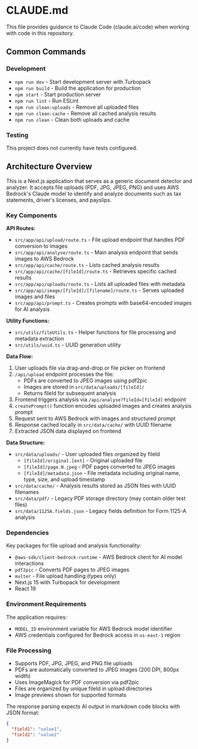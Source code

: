 # CLAUDE.md

This file provides guidance to Claude Code (claude.ai/code) when working with code in this repository.

## Common Commands

### Development

- `npm run dev` - Start development server with Turbopack
- `npm run build` - Build the application for production
- `npm start` - Start production server
- `npm run lint` - Run ESLint
- `npm run clean:uploads` - Remove all uploaded files
- `npm run clean:cache` - Remove all cached analysis results
- `npm run clean` - Clean both uploads and cache

### Testing

This project does not currently have tests configured.

## Architecture Overview

This is a Next.js application that serves as a generic document detector and analyzer. It accepts file uploads (PDF, JPG, JPEG, PNG) and uses AWS Bedrock's Claude model to identify and analyze documents such as tax statements, driver's licenses, and payslips.

### Key Components

**API Routes:**

- `src/app/api/upload/route.ts` - File upload endpoint that handles PDF conversion to images
- `src/app/api/analyse/route.ts` - Main analysis endpoint that sends images to AWS Bedrock
- `src/app/api/cache/route.ts` - Lists cached analysis results
- `src/app/api/cache/[fileId]/route.ts` - Retrieves specific cached results
- `src/app/api/uploads/route.ts` - Lists all uploaded files with metadata
- `src/app/api/image/[fileId]/[filename]/route.ts` - Serves uploaded images and files
- `src/app/api/prompt.ts` - Creates prompts with base64-encoded images for AI analysis

**Utility Functions:**

- `src/utils/fileUtils.ts` - Helper functions for file processing and metadata extraction
- `src/utils/uuid.ts` - UUID generation utility

**Data Flow:**

1. User uploads file via drag-and-drop or file picker on frontend
2. `/api/upload` endpoint processes the file:
   - PDFs are converted to JPEG images using pdf2pic
   - Images are stored in `src/data/uploads/[fileId]/`
   - Returns fileId for subsequent analysis
3. Frontend triggers analysis via `/api/analyse?fileId=[fileId]` endpoint
4. `createPrompt()` function encodes uploaded images and creates analysis prompt
5. Request sent to AWS Bedrock with images and structured prompt
6. Response cached locally in `src/data/cache/` with UUID filename
7. Extracted JSON data displayed on frontend

**Data Structure:**

- `src/data/uploads/` - User uploaded files organized by fileId
  - `[fileId]/original.[ext]` - Original uploaded file
  - `[fileId]/page.N.jpeg` - PDF pages converted to JPEG images
  - `[fileId]/metadata.json` - File metadata including original name, type, size, and upload timestamp
- `src/data/cache/` - Analysis results stored as JSON files with UUID filenames
- `src/data/pdf/` - Legacy PDF storage directory (may contain older test files)
- `src/data/1125A.fields.json` - Legacy fields definition for Form 1125-A analysis

### Dependencies

Key packages for file upload and analysis functionality:

- `@aws-sdk/client-bedrock-runtime` - AWS Bedrock client for AI model interactions
- `pdf2pic` - Converts PDF pages to JPEG images
- `multer` - File upload handling (types only)
- Next.js 15 with Turbopack for development
- React 19

### Environment Requirements

The application requires:

- `MODEL_ID` environment variable for AWS Bedrock model identifier
- AWS credentials configured for Bedrock access in `us-east-1` region

### File Processing

- Supports PDF, JPG, JPEG, and PNG file uploads
- PDFs are automatically converted to JPEG images (200 DPI, 800px width)
- Uses ImageMagick for PDF conversion via pdf2pic
- Files are organized by unique fileId in upload directories
- Image previews shown for supported formats

The response parsing expects AI output in markdown code blocks with JSON format:

```json
{
  "field1": "value1",
  "field2": "value2"
}
```

